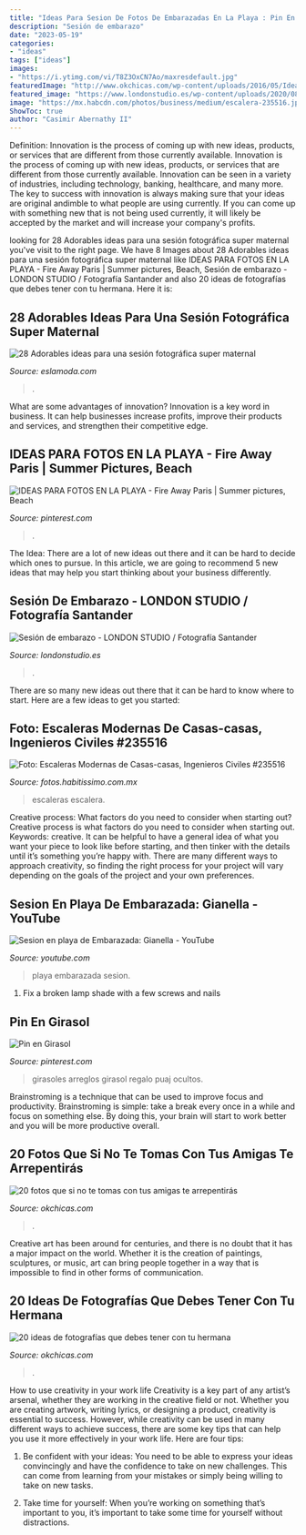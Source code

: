 ```yaml
---
title: "Ideas Para Sesion De Fotos De Embarazadas En La Playa : Pin En Girasol"
description: "Sesión de embarazo"
date: "2023-05-19"
categories:
- "ideas"
tags: ["ideas"]
images:
- "https://i.ytimg.com/vi/T8Z3OxCN7Ao/maxresdefault.jpg"
featuredImage: "http://www.okchicas.com/wp-content/uploads/2016/05/Ideas-de-fotos-para-mejores-amigas-5.jpg"
featured_image: "https://www.londonstudio.es/wp-content/uploads/2020/08/Embarazo-premama-estudio-sesion-cantabria-santander-reportaje-33-768x512.jpg"
image: "https://mx.habcdn.com/photos/business/medium/escalera-235516.jpg"
ShowToc: true
author: "Casimir Abernathy II"
---
```



Definition: Innovation is the process of coming up with new ideas, products, or services that are different from those currently available.
Innovation is the process of coming up with new ideas, products, or services that are different from those currently available. Innovation can be seen in a variety of industries, including technology, banking, healthcare, and many more. The key to success with innovation is always making sure that your ideas are original andimble to what people are using currently. If you can come up with something new that is not being used currently, it will likely be accepted by the market and will increase your company's profits.

	

		
looking for 28 Adorables ideas para una sesión fotográfica super maternal you've visit to the right page. We have 8 Images about 28 Adorables ideas para una sesión fotográfica super maternal like IDEAS PARA FOTOS EN LA PLAYA - Fire Away Paris | Summer pictures, Beach, Sesión de embarazo - LONDON STUDIO / Fotografía Santander and also 20 ideas de fotografías que debes tener con tu hermana. Here it is:
		
    
## 28 Adorables Ideas Para Una Sesión Fotográfica Super Maternal

<img loading=lazy src="https://eslamoda.com/wp-content/uploads/sites/2/2014/11/maternity11.jpg" onerror="this.onerror=null;this.src='https://tse1.mm.bing.net/th?id=OIP.v9CASp4S-jntueZ42SP8HQHaE-&amp;pid=15.1';" alt="28 Adorables ideas para una sesión fotográfica super maternal">

_Source: eslamoda.com_

>. 

	

What are some advantages of innovation?
Innovation is a key word in business. It can help businesses increase profits, improve their products and services, and strengthen their competitive edge.

    
## IDEAS PARA FOTOS EN LA PLAYA - Fire Away Paris | Summer Pictures, Beach

<img loading=lazy src="https://i.pinimg.com/736x/dd/d5/28/ddd52817ba93ce71783ebeb4c9c4db9d.jpg" onerror="this.onerror=null;this.src='https://tse4.mm.bing.net/th?id=OIP.FRSxUWEEIIHh9gh0zCUQCwHaJ6&amp;pid=15.1';" alt="IDEAS PARA FOTOS EN LA PLAYA - Fire Away Paris | Summer pictures, Beach">

_Source: pinterest.com_

>. 

	

The Idea:
There are a lot of new ideas out there and it can be hard to decide which ones to pursue. In this article, we are going to recommend 5 new ideas that may help you start thinking about your business differently.

    
## Sesión De Embarazo - LONDON STUDIO / Fotografía Santander

<img loading=lazy src="https://www.londonstudio.es/wp-content/uploads/2020/08/Embarazo-premama-estudio-sesion-cantabria-santander-reportaje-33-768x512.jpg" onerror="this.onerror=null;this.src='https://tse4.mm.bing.net/th?id=OIP.XZUJiOFk7b8YgDt43DPypwHaE8&amp;pid=15.1';" alt="Sesión de embarazo - LONDON STUDIO / Fotografía Santander">

_Source: londonstudio.es_

>. 

	

There are so many new ideas out there that it can be hard to know where to start. Here are a few ideas to get you started: 

    
## Foto: Escaleras Modernas De Casas-casas, Ingenieros Civiles #235516

<img loading=lazy src="https://mx.habcdn.com/photos/business/medium/escalera-235516.jpg" onerror="this.onerror=null;this.src='https://tse1.mm.bing.net/th?id=OIP.DwkqQUZPoHAQ0aNseBdx7gAAAA&amp;pid=15.1';" alt="Foto: Escaleras Modernas de Casas-casas, Ingenieros Civiles #235516">

_Source: fotos.habitissimo.com.mx_

>escaleras escalera. 

	

Creative process: What factors do you need to consider when starting out?
Creative process is what factors do you need to consider when starting out. Keywords: creative. It can be helpful to have a general idea of what you want your piece to look like before starting, and then tinker with the details until it’s something you’re happy with. There are many different ways to approach creativity, so finding the right process for your project will vary depending on the goals of the project and your own preferences.

    
## Sesion En Playa De Embarazada: Gianella - YouTube

<img loading=lazy src="https://i.ytimg.com/vi/T8Z3OxCN7Ao/maxresdefault.jpg" onerror="this.onerror=null;this.src='https://tse3.mm.bing.net/th?id=OIP.fW2QlwMWSuAdb_5-YdEF0wHaEK&amp;pid=15.1';" alt="Sesion en playa de Embarazada: Gianella - YouTube">

_Source: youtube.com_

>playa embarazada sesion. 

	

1. Fix a broken lamp shade with a few screws and nails

    
## Pin En Girasol

<img loading=lazy src="https://i.pinimg.com/736x/09/32/9c/09329cca0bce038b5392200e9dced39e.jpg" onerror="this.onerror=null;this.src='https://tse3.mm.bing.net/th?id=OIP.RXOMb-WXZs9UVUluDHs1SwHaJ4&amp;pid=15.1';" alt="Pin en Girasol">

_Source: pinterest.com_

>girasoles arreglos girasol regalo puaj ocultos. 

	

Brainstroming is a technique that can be used to improve focus and productivity. Brainstroming is simple: take a break every once in a while and focus on something else. By doing this, your brain will start to work better and you will be more productive overall.

    
## 20 Fotos Que Si No Te Tomas Con Tus Amigas Te Arrepentirás

<img loading=lazy src="http://www.okchicas.com/wp-content/uploads/2016/05/Ideas-de-fotos-para-mejores-amigas-5.jpg" onerror="this.onerror=null;this.src='https://tse1.mm.bing.net/th?id=OIP.rrGRL4fUllZvfC68ruRKjwHaHY&amp;pid=15.1';" alt="20 fotos que si no te tomas con tus amigas te arrepentirás">

_Source: okchicas.com_

>. 

	

Creative art has been around for centuries, and there is no doubt that it has a major impact on the world. Whether it is the creation of paintings, sculptures, or music, art can bring people together in a way that is impossible to find in other forms of communication.

    
## 20 Ideas De Fotografías Que Debes Tener Con Tu Hermana

<img loading=lazy src="https://www.okchicas.com/wp-content/uploads/2016/03/20-ideas-de-fotografías-básicas-para-tener-con-tu-hermana-6.jpg" onerror="this.onerror=null;this.src='https://tse1.mm.bing.net/th?id=OIP.i2uwd3kvIkUaQqlNxfysgwHaLG&amp;pid=15.1';" alt="20 ideas de fotografías que debes tener con tu hermana">

_Source: okchicas.com_

>. 

	

How to use creativity in your work life
Creativity is a key part of any artist’s arsenal, whether they are working in the creative field or not. Whether you are creating artwork, writing lyrics, or designing a product, creativity is essential to success. However, while creativity can be used in many different ways to achieve success, there are some key tips that can help you use it more effectively in your work life. Here are four tips:
1. Be confident with your ideas: You need to be able to express your ideas convincingly and have the confidence to take on new challenges. This can come from learning from your mistakes or simply being willing to take on new tasks.

2. Take time for yourself: When you’re working on something that’s important to you, it’s important to take some time for yourself without distractions.

